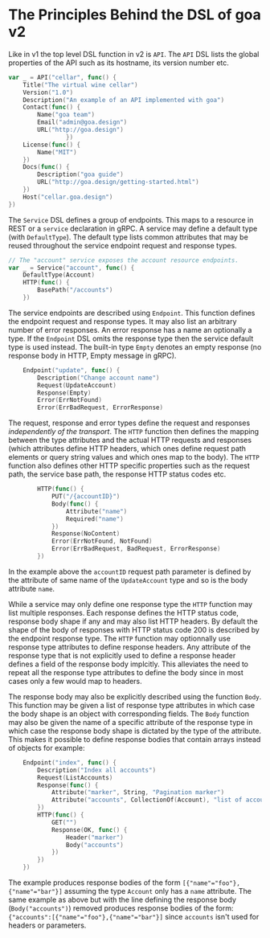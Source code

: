 # The Principles Behind the DSL of goa v2

Like in v1 the top level DSL function in v2 is `API`. The `API` DSL lists the
global properties of the API such as its hostname, its version number etc.

```go
var _ = API("cellar", func() {
	Title("The virtual wine cellar")
	Version("1.0")
	Description("An example of an API implemented with goa")
	Contact(func() {
		Name("goa team")
		Email("admin@goa.design")
		URL("http://goa.design")
				})
	License(func() {
		Name("MIT")
	})
	Docs(func() {
		Description("goa guide")
		URL("http://goa.design/getting-started.html")
	})
	Host("cellar.goa.design")
})
```

The `Service` DSL defines a group of endpoints. This maps to a resource in REST
or a `service` declaration in gRPC. A service may define a default type (with
`DefaultType`). The default type lists common attributes that may be reused
throughout the service endpoint request and response types.

```go
// The "account" service exposes the account resource endpoints.
var _ = Service("account", func() {
	DefaultType(Account)
	HTTP(func() {
		BasePath("/accounts")
	})
```

The service endpoints are described using `Endpoint`. This function defines the
endpoint request and response types. It may also list an arbitrary number of
error responses. An error response has a name an optionally a type. If the
`Endpoint` DSL omits the response type then the service default type is used
instead. The built-in type `Empty` denotes an empty response (no response body
in HTTP, Empty message in gRPC).

```go
	Endpoint("update", func() {
		Description("Change account name")
		Request(UpdateAccount)
		Response(Empty)
		Error(ErrNotFound)
		Error(ErrBadRequest, ErrorResponse)
```

The request, response and error types define the request and responses
*independently of the transport*. The `HTTP` function then defines the mapping
between the type attributes and the actual HTTP requests and responses (which
attributes define HTTP headers, which ones define request path elements or
query string values and which ones map to the body). The `HTTP` function also
defines other HTTP specific properties such as the request path, the service
base path, the response HTTP status codes etc.

```go
		HTTP(func() {
			PUT("/{accountID}")
			Body(func() {
				Attribute("name")
				Required("name")
			})
			Response(NoContent)
			Error(ErrNotFound, NotFound)
			Error(ErrBadRequest, BadRequest, ErrorResponse)
		})
```
In the example above the `accountID` request path parameter is defined by the
attribute of same name of the `UpdateAccount` type and so is the body attribute
`name`.

While a service may only define one response type the `HTTP` function may list
multiple responses. Each response defines the HTTP status code, response body
shape if any and may also list HTTP headers. By default the shape of the body of
responses with HTTP status code 200 is described by the endpoint response type.
The `HTTP` function may optionnally use response type attributes to define
response headers. Any attribute of the response type that is not explicitly used
to define a response header defines a field of the response body implcitly. This
alleviates the need to repeat all the response type attributes to define the
body since in most cases only a few would map to headers.

The response body may also be explicitly described using the function `Body`.
This function may be given a list of response type attributes in which case
the body shape is an object with corresponding fields. The `Body` function may
also be given the name of a specific attribute of the response type in which
case the response body shape is dictated by the type of the attribute. This
makes it possible to define response bodies that contain arrays instead of
objects for example:

```go
	Endpoint("index", func() {
		Description("Index all accounts")
		Request(ListAccounts)
		Response(func() {
			Attribute("marker", String, "Pagination marker")
			Attribute("accounts", CollectionOf(Account), "list of accounts")
		})
		HTTP(func() {
			GET("")
			Response(OK, func() {
				Header("marker")
				Body("accounts")
			})
		})
	})
```

The example produces response bodies of the form
`[{"name"="foo"},{"name"="bar"}]` assuming the type `Account` only has a `name`
attribute. The same example as above but with the line defining the response
body (`Body("accounts")`) removed produces response bodies of the form:
`{"accounts":[{"name"="foo"},{"name"="bar"}]` since `accounts` isn't used
for headers or parameters.
